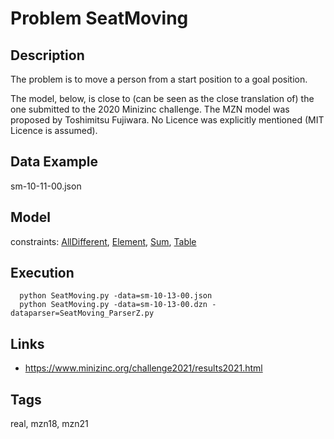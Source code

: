 # Problem SeatMoving
## Description
The problem is to move a person from a start position to a goal position.

The model, below, is close to (can be seen as the close translation of) the one submitted to the 2020 Minizinc challenge.
The MZN model was proposed by Toshimitsu Fujiwara.
No Licence was explicitly mentioned (MIT Licence is assumed).

## Data Example
  sm-10-11-00.json

## Model
  constraints: [AllDifferent](http://pycsp.org/documentation/constraints/AllDifferent), [Element](http://pycsp.org/documentation/constraints/Element), [Sum](http://pycsp.org/documentation/constraints/Sum), [Table](http://pycsp.org/documentation/constraints/Table)

## Execution
```
  python SeatMoving.py -data=sm-10-13-00.json
  python SeatMoving.py -data=sm-10-13-00.dzn -dataparser=SeatMoving_ParserZ.py
```

## Links
  - https://www.minizinc.org/challenge2021/results2021.html

## Tags
  real, mzn18, mzn21
